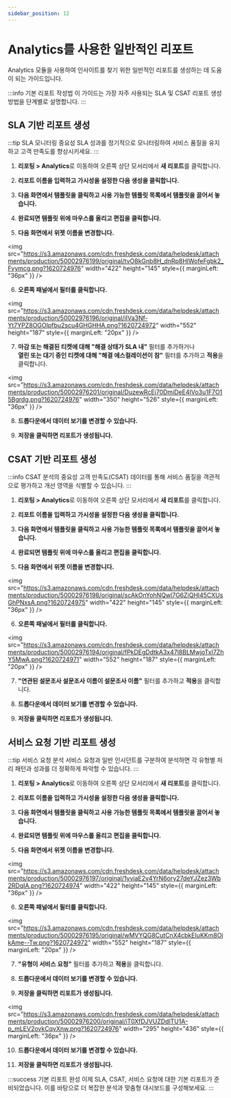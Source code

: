 ```yaml
---
sidebar_position: 12
---
```


# Analytics를 사용한 일반적인 리포트

Analytics 모듈을 사용하여 인사이트를 찾기 위한 일반적인 리포트를 생성하는 데 도움이 되는 가이드입니다.

:::info 기본 리포트 작성법
이 가이드는 가장 자주 사용되는 SLA 및 CSAT 리포트 생성 방법을 단계별로 설명합니다.
:::

## SLA 기반 리포트 생성

:::tip SLA 모니터링 중요성
SLA 성과를 정기적으로 모니터링하여 서비스 품질을 유지하고 고객 만족도를 향상시키세요.
:::

1. **리포팅 > Analytics**로 이동하여 오른쪽 상단 모서리에서 **새 리포트**를 클릭합니다.

2. **리포트 이름을 입력하고 가시성을 설정한 다음 생성을 클릭합니다.**

3. **다음 화면에서 템플릿을 클릭하고 사용 가능한 템플릿 목록에서 템플릿을 끌어서 놓습니다.**

4. **완료되면 템플릿 위에 마우스를 올리고 편집을 클릭합니다.**

5. **다음 화면에서 위젯 이름을 변경합니다.**

<img src="https://s3.amazonaws.com/cdn.freshdesk.com/data/helpdesk/attachments/production/50002976199/original/tvO8kGnb8H_dnRp8HlWofeFgbk2_Fvymcg.png?1620724976" width="422" height="145" style={{ marginLeft: "36px" }} />

6. **오른쪽 패널에서 필터를 클릭합니다.**

<img src="https://s3.amazonaws.com/cdn.freshdesk.com/data/helpdesk/attachments/production/50002976196/original/iIVa3Nf-Yt7YPZ8OGOIpfbu2scu4GHGHHA.png?1620724972" width="552" height="187" style={{ marginLeft: "20px" }} />

7. **마감 또는 해결된 티켓에 대해 "해결 상태가 SLA 내"** 필터를 추가하거나  
   **열린 또는 대기 중인 티켓에 대해 "해결 에스컬레이션이 참"** 필터를 추가하고 **적용**을 클릭합니다.

<img src="https://s3.amazonaws.com/cdn.freshdesk.com/data/helpdesk/attachments/production/50002976201/original/DuzewRcEj70DmiDeE4IVo3u1F7O15Bgrdg.png?1620724976" width="350" height="526" style={{ marginLeft: "36px" }} />

8. **드롭다운에서 데이터 보기를 변경할 수 있습니다.**

9. **저장을 클릭하면 리포트가 생성됩니다.**

## CSAT 기반 리포트 생성

:::info CSAT 분석의 중요성
고객 만족도(CSAT) 데이터를 통해 서비스 품질을 객관적으로 평가하고 개선 영역을 식별할 수 있습니다.
:::

1. **리포팅 > Analytics**로 이동하여 오른쪽 상단 모서리에서 **새 리포트**를 클릭합니다.

2. **리포트 이름을 입력하고 가시성을 설정한 다음 생성을 클릭합니다.**

3. **다음 화면에서 템플릿을 클릭하고 사용 가능한 템플릿 목록에서 템플릿을 끌어서 놓습니다.**

4. **완료되면 템플릿 위에 마우스를 올리고 편집을 클릭합니다.**

5. **다음 화면에서 위젯 이름을 변경합니다.**

<img src="https://s3.amazonaws.com/cdn.freshdesk.com/data/helpdesk/attachments/production/50002976198/original/scAkOnYohNQwl7G6ZiQHl45CXUsGhPNxsA.png?1620724975" width="422" height="145" style={{ marginLeft: "36px" }} />

6. **오른쪽 패널에서 필터를 클릭합니다.**

<img src="https://s3.amazonaws.com/cdn.freshdesk.com/data/helpdesk/attachments/production/50002976194/original/fPkDEgDdtkA3x47l8BLMwjoTxI7ZhY5MwA.png?1620724971" width="552" height="187" style={{ marginLeft: "20px" }} />

7. **"연관된 설문조사 설문조사 이름이 설문조사 이름"** 필터를 추가하고 **적용**을 클릭합니다.

8. **드롭다운에서 데이터 보기를 변경할 수 있습니다.**

9. **저장을 클릭하면 리포트가 생성됩니다.**

## 서비스 요청 기반 리포트 생성

:::tip 서비스 요청 분석
서비스 요청과 일반 인시던트를 구분하여 분석하면 각 유형별 처리 패턴과 성과를 더 정확하게 파악할 수 있습니다.
:::

1. **리포팅 > Analytics**로 이동하여 오른쪽 상단 모서리에서 **새 리포트**를 클릭합니다.

2. **리포트 이름을 입력하고 가시성을 설정한 다음 생성을 클릭합니다.**

3. **다음 화면에서 템플릿을 클릭하고 사용 가능한 템플릿 목록에서 템플릿을 끌어서 놓습니다.**

4. **완료되면 템플릿 위에 마우스를 올리고 편집을 클릭합니다.**

5. **다음 화면에서 위젯 이름을 변경합니다.**

<img src="https://s3.amazonaws.com/cdn.freshdesk.com/data/helpdesk/attachments/production/50002976197/original/1yviaE2v4YrN6ory27deYJZez3Wb2RDqIA.png?1620724974" width="422" height="145" style={{ marginLeft: "36px" }} />

6. **오른쪽 패널에서 필터를 클릭합니다.**

<img src="https://s3.amazonaws.com/cdn.freshdesk.com/data/helpdesk/attachments/production/50002976195/original/wMVYQG8CutCnX4cbkEIuKKm8OjkAme--Tw.png?1620724972" width="552" height="187" style={{ marginLeft: "20px" }} />

7. **"유형이 서비스 요청"** 필터를 추가하고 **적용**을 클릭합니다.

8. **드롭다운에서 데이터 보기를 변경할 수 있습니다.**

9. **저장을 클릭하면 리포트가 생성됩니다.**

<img src="https://s3.amazonaws.com/cdn.freshdesk.com/data/helpdesk/attachments/production/50002976200/original/iT0XfDJVUZDdlTU1A-p_mLEV2ovkCqyXnw.png?1620724976" width="295" height="436" style={{ marginLeft: "36px" }} />

10. **드롭다운에서 데이터 보기를 변경할 수 있습니다.**

11. **저장을 클릭하면 리포트가 생성됩니다.**

:::success 기본 리포트 완성
이제 SLA, CSAT, 서비스 요청에 대한 기본 리포트가 준비되었습니다. 이를 바탕으로 더 복잡한 분석과 맞춤형 대시보드를 구성해보세요.
:::